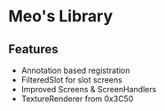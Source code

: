 # Meo's Library
## Features
- Annotation based registration
- FilteredSlot for slot screens
- Improved Screens & ScreenHandlers
- TextureRenderer from 0x3C50
